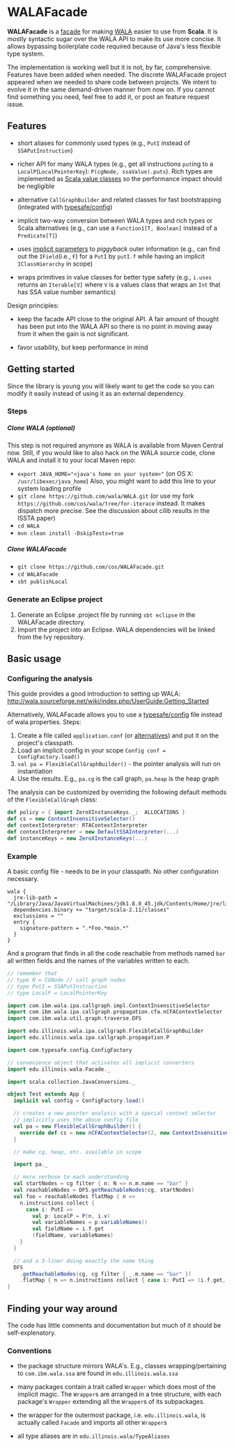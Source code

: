 # WALAFacade

**WALAFacade** is a [facade](http://en.wikipedia.org/wiki/Facade_pattern) for making [WALA](http://wala.sourceforge.net) easier to use from **Scala**.
It is mostly syntactic sugar over the WALA API to make its use more concise. It allows bypassing boilerplate code required because of Java's less flexible type system.

The implementation is working well but it is not, by far, comprehensive. Features have been added when needed. The discrete WALAFacade project appeared when we needed to share code between projects.
We intent to evolve it in the same demand-driven manner from now on. If you cannot find something you need, feel free to add it, or post an feature request issue.

## Features

- short aliases for commonly used types (e.g., `PutI` instead of `SSAPutInstruction`)

-   richer API for many WALA types (e.g., get all instructions `put`ing to a `LocalP`(`LocalPointerKey`): `P(cgNode, ssaValue).puts`). 
    Rich types are implemented as [Scala value classes](http://docs.scala-lang.org/sips/pending/value-classes.html) so the performance impact should be negligible

- alternative `CallGraphBuilder` and related classes for fast bootstrapping (integrated with [typesafe/config](https://github.com/typesafehub/config))

- implicit two-way conversion between WALA types and rich types or Scala alternatives (e.g., can use a `Function1[T, Boolean]` instead of a `Predicate[T]`)

- uses [implicit parameters](http://www.scala-lang.org/node/114) to *piggyback* outer information (e.g., can find out the `IField`(i.e., `F`) for a `PutI` by `putI.f` while having an implicit `IClassHierarchy` in scope)

- wraps primitives in value classes for better type safety (e.g., `i.uses` returns an `Iterable[V]` where `V` is a values class that wraps an `Int` that has SSA value number semantics)

Design principles:
- keep the facade API close to the original API. A fair amount of thought has been put into the WALA API so there is no point in moving away from it when the gain is not significant. 

- favor usability, but keep performance in mind

## Getting started

Since the library is young you will likely want to get the code so you can modify it easily instead of using it as an external dependency.

### Steps

##### Clone WALA (optional)

This step is not required anymore as WALA is available from Maven Central now. Still, if you would like to also hack on the WALA source code, clone WALA and install it to your local Maven repo:

 - `export JAVA_HOME="<java's home on your system>"` (on OS X: `/usr/libexec/java_home`) Also, you might want to add this line to your system loading profile
 - `git clone https://github.com/wala/WALA.git` (or use my fork `https://github.com/cos/wala/tree/for-iterace` instead. It makes dispatch more precise. See the discussion about cilib results in the ISSTA paper)
 - `cd WALA`
 - `mvn clean install -DskipTests=true` 
    
##### Clone WALAFacade 
 - `git clone https://github.com/cos/WALAFacade.git`
 - `cd WALAFacade`
 - `sbt publishLocal`

### Generate an Eclipse project

1. Generate an Eclipse .project file by running `sbt eclipse` in the WALAFacade directory.
2. Import the project into an Eclipse. WALA dependencies will be linked from the Ivy repository.

## Basic usage

### Configuring the analysis

This guide provides a good introduction to setting up WALA: http://wala.sourceforge.net/wiki/index.php/UserGuide:Getting_Started

Alternatively, WALAFacade allows you to use a [typesafe/config](https://github.com/typesafehub/config) file instead of wala.properties. Steps:

1. Create a file called `application.conf` (or [alternatives](https://github.com/typesafehub/config#standard-behavior)) and put it on the project's classpath. 
2. Load an implicit config in your scope `Config conf = ConfigFactory.load()`
3. `val pa = FlexibleCallGraphBuilder()` - the pointer analysis will run on instantiation
4. Use the results. E.g., `pa.cg` is the call graph, `pa.heap` is the heap graph

The analysis can be customized by overriding the following default methods of the `FlexibleCallGraph` class:
```scala
def policy = { import ZeroXInstanceKeys._;  ALLOCATIONS }
def cs = new ContextInsensitiveSelector()
def contextInterpreter: RTAContextInterpreter
def contextInterpreter = new DefaultSSAInterpreter(...)
def instanceKeys = new ZeroXInstanceKeys(...)
```

### Example

A basic config file - needs to be in your classpath. No other configuration necessary.
```
wala {
  jre-lib-path = "/Library/Java/JavaVirtualMachines/jdk1.8.0_45.jdk/Contents/Home/jre/lib/rt.jar"
  dependencies.binary += "target/scala-2.11/classes"
  exclussions = ""
  entry {
    signature-pattern = ".*Foo.*main.*"
  }
}
```

And a program that finds in all the code reachable from methods named `bar` all written fields and the names of the variables written to each.

```scala
// remember that 
// type N = CGNode // call graph nodes
// type PutI = SSAPutInstruction
// type LocalP = LocalPointerKey

import com.ibm.wala.ipa.callgraph.impl.ContextInsensitiveSelector
import com.ibm.wala.ipa.callgraph.propagation.cfa.nCFAContextSelector
import com.ibm.wala.util.graph.traverse.DFS

import edu.illinois.wala.ipa.callgraph.FlexibleCallGraphBuilder
import edu.illinois.wala.ipa.callgraph.propagation.P

import com.typesafe.config.ConfigFactory

// convenience object that activates all implicit converters
import edu.illinois.wala.Facade._

import scala.collection.JavaConversions._

object Test extends App {
  implicit val config = ConfigFactory.load()

  // creates a new pointer analysis with a special context selector
  // implicitly uses the above config file
  val pa = new FlexibleCallGraphBuilder() {
    override def cs = new nCFAContextSelector(2, new ContextInsensitiveSelector());
  }

  // make cg, heap, etc. available in scope

  import pa._

  // more verbose to each understanding
  val startNodes = cg filter { n: N => n.m.name == "bar" }
  val reachableNodes = DFS.getReachableNodes(cg, startNodes)
  val foo = reachableNodes flatMap { n =>
    n.instructions collect {
      case i: PutI =>
        val p: LocalP = P(n, i.v)
        val variableNames = p.variableNames()
        val fieldName = i.f.get
        (fieldName, variableNames)
    }
  }

  // and a 3-liner doing exactly the name thing
  DFS
    .getReachableNodes(cg, cg filter { _.m.name == "bar" })
    .flatMap { n => n.instructions collect { case i: PutI => (i.f.get, P(n, i.v).variableNames()) } }
}
```

## Finding your way around

The code has little comments and documentation but much of it should be self-explenatory. 

### Conventions

- the package structure mirrors WALA's. E.g., classes wrapping/pertaining to `com.ibm.wala.ssa` are found in `edu.illinois.wala.ssa`

- many packages contain a trait called `Wrapper` which does most of the implicit magic. The `Wrapper`s are arranged in a tree structure, with each package's `Wrapper` extending all the `Wrapper`s of its subpackages.  

- the wrapper for the outermost package, i.e. `edu.illinois.wala`, is actually called `Facade` and imports all other `Wrapper`s

- all type aliases are in `edu.illinois.wala/TypeAliases`
